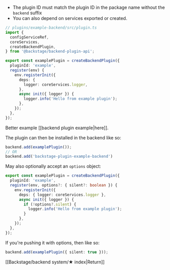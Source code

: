 - The plugin ID must match the plugin ID in the package name without the `backend` suffix
- You can also depend on services exported or created.

```ts
// plugins/example-backend/src/plugin.ts
import {
  configServiceRef,
  coreServices,
  createBackendPlugin,
} from '@backstage/backend-plugin-api';

export const examplePlugin = createBackendPlugin({
  pluginId: 'example',
  register(env) {
    env.registerInit({
      deps: {
        logger: coreServices.logger,
      },
      async init({ logger }) {
        logger.info('Hello from example plugin');
      },
    });
  },
});
```

Better example [[backend plugin example|here]].

The plugin can then be installed in the backend like so:

```ts
backend.add(examplePlugin());
// OR
backend.add('backstage-plugin-example-backend')
```

May also optionally accept an `options` object:

```ts
export const examplePlugin = createBackendPlugin({
  pluginId: 'example',
  register(env, options?: { silent?: boolean }) {
    env.registerInit({
      deps: { logger: coreServices.logger },
      async init({ logger }) {
        if (!options?.silent) {
          logger.info('Hello from example plugin');
        }
      },
    });
  },
});
```

If you're pushing it with options, then like so:

```ts
backend.add(examplePlugin({ silent: true }));
```

[[Backstage/backend system/★ index|Return]]